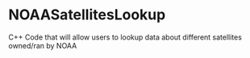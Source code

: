 # NOAASatellitesLookup
C++ Code that will allow users to lookup data about different satellites owned/ran by NOAA
